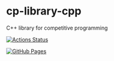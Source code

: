 # cp-library-cpp
C++ library for competitive programming

[![Actions Status](https://github.com/suisen-cp/cp-library-cpp/workflows/verify/badge.svg)](https://github.com/suisen-cp/cp-library-cpp/actions) 

[![GitHub Pages](https://img.shields.io/static/v1?label=GitHub+Pages&message=+&color=brightgreen&logo=github)](https://suisen-cp.github.io/cp-library-cpp/)